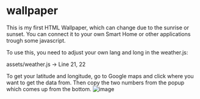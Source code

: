 # wallpaper
This is my first HTML Wallpaper, which can change due to the sunrise or sunset. You can connect it to your own Smart Home or other applications trough some javascript.


To use this, you need to adjust your own lang and long in the weather.js:

assets/weather.js -> Line 21, 22 

To get your latitude and longitude, go to Google maps and click where you want to get the data from.
Then copy the two numbers from the popup which comes up from the bottom.
![image](https://user-images.githubusercontent.com/71146533/218697846-c1c929ef-5882-436c-a481-eaf3cade6087.png)
